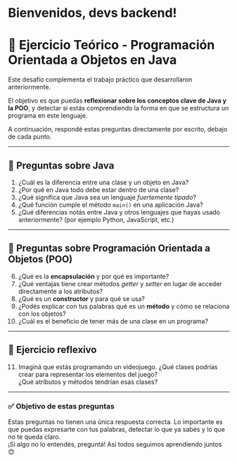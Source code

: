 # Bienvenidos, devs backend!

# 🧠 Ejercicio Teórico - Programación Orientada a Objetos en Java

Este desafío complementa el trabajo práctico que desarrollaron anteriormente.

El objetivo es que puedas **reflexionar sobre los conceptos clave de Java y la POO**, y detectar si estás comprendiendo la forma en que se estructura un programa en este lenguaje.

A continuación, respondé estas preguntas directamente por escrito, debajo de cada punto.

---

## 🔹 Preguntas sobre Java

1. ¿Cuál es la diferencia entre una clase y un objeto en Java?
2. ¿Por qué en Java todo debe estar dentro de una clase?
3. ¿Qué significa que Java sea un lenguaje *fuertemente tipado*?
4. ¿Qué función cumple el método `main()` en una aplicación Java?
5. ¿Qué diferencias notás entre Java y otros lenguajes que hayas usado anteriormente? (por ejemplo Python, JavaScript, etc.)


---

## 🔹 Preguntas sobre Programación Orientada a Objetos (POO)

6. ¿Qué es la **encapsulación** y por qué es importante?
7. ¿Qué ventajas tiene crear métodos *getter* y *setter* en lugar de acceder directamente a los atributos?
8. ¿Qué es un **constructor** y para qué se usa?
9. ¿Podés explicar con tus palabras qué es un **método** y cómo se relaciona con los objetos?
10. ¿Cuál es el beneficio de tener más de una clase en un programa?


---

## 🔹 Ejercicio reflexivo

11. Imaginá que estás programando un videojuego. ¿Qué clases podrías crear para representar los elementos del juego?  
    ¿Qué atributos y métodos tendrían esas clases?

---

### ✅ Objetivo de estas preguntas

Estas preguntas no tienen una única respuesta correcta. Lo importante es que puedas expresarte con tus palabras, detectar lo que ya sabés y lo que no te queda claro.  
¡Si algo no lo entendés, preguntá! Así todos seguimos aprendiendo juntos 😊

